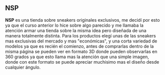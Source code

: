 ## NSP 

**NSP** es una tienda sobre sneakers originales exclusivos, me decidí por esto ya que el curso anterior lo hice sobre algo parecido y me llamaba la atención armar una tienda sobre la misma idea pero diseñada de una manera totalmente distinta. Para los productos elegí unas de las sneakers mas exclusivas del mercado y mas "económicas", y una corta variedad de modelos ya que es recién el comienzo, antes de comprarlas dentro de la misma página se pueden ver en formato 3D donde pueden observarlas en 360 grados ya que esto llama mas la atención que una simple imagen, donde con este formato se puede apreciar muchisimo mas el diseño desde cualquier ángulo.
